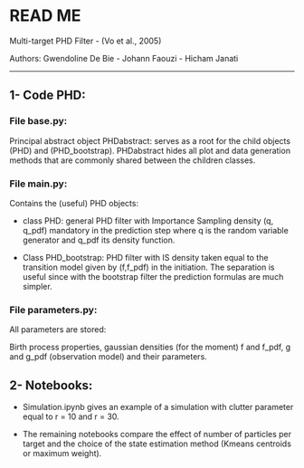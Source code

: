 # READ ME 


Multi-target PHD Filter -  (Vo et al., 2005) 

Authors: Gwendoline De Bie - Johann Faouzi - Hicham Janati 

----------------------------------------------------------


## 1- Code PHD: 

### File base.py: 

Principal abstract object PHDabstract: serves as a root for the child objects
(PHD) and (PHD_bootstrap). PHDabstract hides all plot and data generation methods
that are commonly shared between the children classes.

### File main.py: 

   Contains the (useful) PHD objects:

- class PHD: general PHD filter with Importance Sampling density (q, q_pdf) mandatory
in the prediction step where q is the random variable generator and q_pdf its density function.

- Class PHD_bootstrap: PHD filter with IS density taken equal to the transition 
model given by (f,f_pdf) in the initiation. The separation is useful since with
the bootstrap filter the prediction formulas are much simpler.

### File parameters.py:

   All parameters are stored:
 
Birth process properties, gaussian densities (for the moment) f and f_pdf, g and g_pdf (observation model) and their parameters.


## 2- Notebooks:

  - Simulation.ipynb gives an example of a simulation with clutter parameter equal to r = 10 and r = 30.

  - The remaining notebooks compare the effect of number of particles per target and the choice of the state estimation method (Kmeans centroids or maximum weight).
